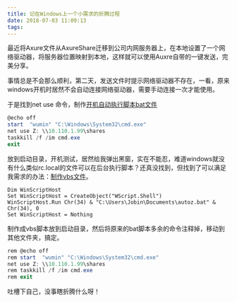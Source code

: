 ```yaml
---
title: 记在Windows上一个小需求的折腾过程
date: 2018-07-03 11:09:13
tags:
---
```


最近将Axure文件从AxureShare迁移到公司内网服务器上，在本地设置了一个网络驱动器，将服务器位置映射到本地，这样就可以使用Auxre自带的一键发送，完美分享。

事情总是不会那么顺利，第二天，发送文件时提示网络驱动器不存在，一看，原来windows开机时居然不会自动连接网络驱动器，需要手动连接一次才能使用。

于是找到net use 命令，制作[开机自动执行脚本bat文件](https://blog.csdn.net/csdnliuxin123524/article/details/78949803)

```powershell
@echo off
start  "wumin" "C:\Windows\System32\cmd.exe" 
net use Z: \\10.110.1.99\shares
taskkill /f /im cmd.exe
exit
```

放到启动目录，开机测试，居然给我弹出黑窗，实在不能忍，难道windows就没有什么类似rc.local的文件可以在后台执行脚本？还真没找到，但找到了可以满足我需求的办法：[制作vbs文件](https://serverfault.com/questions/9038/run-a-bat-file-in-a-scheduled-task-without-a-window/9042)。

```vbscript
Dim WinScriptHost
Set WinScriptHost = CreateObject("WScript.Shell")
WinScriptHost.Run Chr(34) & "C:\Users\Jobin\Documents\autoz.bat" & Chr(34), 0
Set WinScriptHost = Nothing
```

制作成vbs脚本放到启动目录，然后将原来的bat脚本多余的命令注释掉，移动到其他文件夹，搞定。

```powershell
rem @echo off
rem start  "wumin" "C:\Windows\System32\cmd.exe" 
net use Z: \\10.110.1.99\shares
rem taskkill /f /im cmd.exe
rem exit
```

吐槽下自己，没事瞎折腾什么呀！